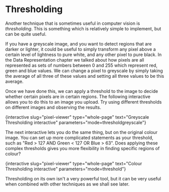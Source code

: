 # Thresholding

Another technique that is sometimes useful in computer vision is *thresholding*.
This is something which is relatively simple to implement, but can be quite useful.

If you have a greyscale image, and you want to detect regions that are darker or lighter, it could be useful to simply transform any pixel above a certain level of lightness to pure white, and any other pixel to pure black.
In the Data Representation chapter we talked about how pixels are all represented as sets of numbers between 0 and 255 which represent red, green and blue values.
We can change a pixel to greyscale by simply taking the average of all three of these values and setting all three values to be this average.

Once we have done this, we can apply a threshold to the image to decide whether certain pixels are in certain regions.
The following interactive allows you to do this to an image you upload.
Try using different thresholds on different images and observing the results.

{interactive slug="pixel-viewer" type="whole-page" text="Greyscale Thresholding interactive" parameters="mode=thresholdgreyscale"}

The next interactive lets you do the same thing, but on the original colour image.
You can set up more complicated statements as your threshold, such as "Red > 127 AND Green < 127 OR Blue > 63".
Does applying these complex thresholds gives you more flexibility in finding specific regions of colour?

{interactive slug="pixel-viewer" type="whole-page" text="Colour Thresholding interactive" parameters="mode=threshold"}

Thresholding on its own isn't a very powerful tool, but it can be very useful when combined with other techniques as we shall see later.
